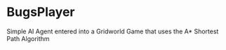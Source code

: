 # BugsPlayer
Simple AI Agent entered into a Gridworld Game that uses the A&#42; Shortest Path Algorithm
